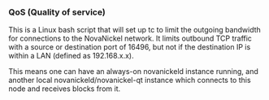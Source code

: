 ### QoS (Quality of service) ###

This is a Linux bash script that will set up tc to limit the outgoing bandwidth for connections to the NovaNickel network. It limits outbound TCP traffic with a source or destination port of 16496, but not if the destination IP is within a LAN (defined as 192.168.x.x).

This means one can have an always-on novanickeld instance running, and another local novanickeld/novanickel-qt instance which connects to this node and receives blocks from it.
